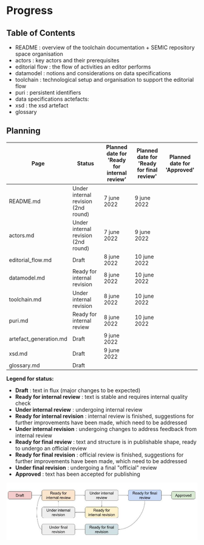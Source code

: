 # Progress 

## Table of Contents

 - README : overview of the toolchain documentation + SEMIC repository space organisation 
 - actors : key actors and their prerequisites
 - editorial flow : the flow of activities an editor performs
 - datamodel : notions and considerations on data specifications
 - toolchain : technological setup and organisation to support the editorial flow
 - puri : persistent identifiers
 - data specifications actefacts:
 - xsd : the xsd artefact
 - glossary 

## Planning

| Page | Status| Planned date for<BR>'Ready for internal review' | Planned date for<BR>'Ready for final review' | Planned date for <BR>'Approved' |
| ---- | ---- | ---- | ---- | ---- | 
| README.md | Under internal revision (2nd round) | 7 june 2022 | 9 june 2022 | |
| actors.md | Under internal revision (2nd round) | 7 june 2022 | 9 june 2022 | |
| editorial_flow.md | Draft | 8 june 2022 | 10 june 2022 | |
| datamodel.md | Ready for internal revision |  8 june 2022 | 10 june 2022 | |
| toolchain.md | Under internal revision |  8 june 2022 | 10 june 2022 | |
| puri.md | Ready for internal review | 8 june 2022 | 10 june 2022 | |
| artefact_generation.md | Draft | 9 june 2022 | | |
| xsd.md | Draft  | 9 june 2022 | |
| glossary.md | Draft | |



**Legend for status:**

 - **Draft** : text in flux (major changes to be expected)
 - **Ready for internal review** : text is stable and requires internal quality check
 - **Under internal review** : undergoing internal review
 - **Ready for internal revision** : internal review is finished, suggestions for further improvements have been made, which need to be addressed
 - **Under internal revision** : undergoing changes to address feedback from internal review
 - **Ready for final review** : text and structure is in publishable shape, ready to undergo an official review
 - **Ready for final revision** : official review is finished, suggestions for further improvements have been made, which need to be addressed
 - **Under final revision** : undergoing a final "official" review
 - **Approved** : text has been accepted for publishing

![status-change-overview.jpg](./images/status-change-overview.jpg)